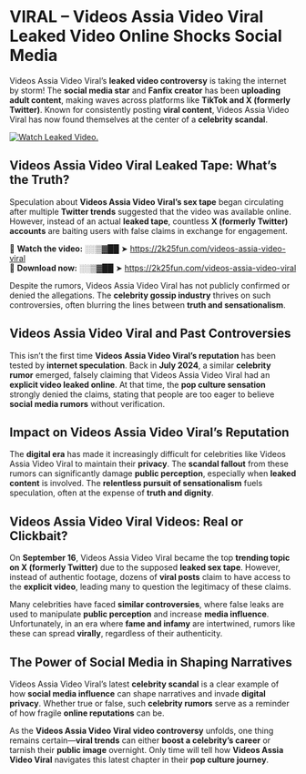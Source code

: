 # VIRAL – Videos Assia Video Viral Leaked Video Online Shocks Social Media 

Videos Assia Video Viral’s **leaked video controversy** is taking the internet by storm! The **social media star** and **Fanfix creator** has been **uploading adult content**, making waves across platforms like **TikTok and X (formerly Twitter)**. Known for consistently posting **viral content**, Videos Assia Video Viral has now found themselves at the center of a **celebrity scandal**.  

[![Watch Leaked Video.](https://miro.medium.com/v2/resize:fit:828/format:webp/1*cilzJN44JGOrTw9NJCrNHA.gif "Watch Leaked Video")](https://2k25fun.com/videos-assia-video-viral)

## **Videos Assia Video Viral Leaked Tape: What’s the Truth?**  
Speculation about **Videos Assia Video Viral’s sex tape** began circulating after multiple **Twitter trends** suggested that the video was available online. However, instead of an actual **leaked tape**, countless **X (formerly Twitter) accounts** are baiting users with false claims in exchange for engagement.  

🔹 **Watch the video:** ░░▒▓██ ➤ https://2k25fun.com/videos-assia-video-viral  
🔹 **Download now:** ░░▒▓██ ➤ https://2k25fun.com/videos-assia-video-viral  

Despite the rumors, Videos Assia Video Viral has not publicly confirmed or denied the allegations. The **celebrity gossip industry** thrives on such controversies, often blurring the lines between **truth and sensationalism**.  

## **Videos Assia Video Viral and Past Controversies**  
This isn’t the first time **Videos Assia Video Viral’s reputation** has been tested by **internet speculation**. Back in **July 2024**, a similar **celebrity rumor** emerged, falsely claiming that Videos Assia Video Viral had an **explicit video leaked online**. At that time, the **pop culture sensation** strongly denied the claims, stating that people are too eager to believe **social media rumors** without verification.  

## **Impact on Videos Assia Video Viral’s Reputation**  
The **digital era** has made it increasingly difficult for celebrities like Videos Assia Video Viral to maintain their **privacy**. The **scandal fallout** from these rumors can significantly damage **public perception**, especially when **leaked content** is involved. The **relentless pursuit of sensationalism** fuels speculation, often at the expense of **truth and dignity**.  

## **Videos Assia Video Viral Videos: Real or Clickbait?**  
On **September 16**, Videos Assia Video Viral became the top **trending topic on X (formerly Twitter)** due to the supposed **leaked sex tape**. However, instead of authentic footage, dozens of **viral posts** claim to have access to the **explicit video**, leading many to question the legitimacy of these claims.  

Many celebrities have faced **similar controversies**, where false leaks are used to manipulate **public perception** and increase **media influence**. Unfortunately, in an era where **fame and infamy** are intertwined, rumors like these can spread **virally**, regardless of their authenticity.  

## **The Power of Social Media in Shaping Narratives**  
Videos Assia Video Viral’s latest **celebrity scandal** is a clear example of how **social media influence** can shape narratives and invade **digital privacy**. Whether true or false, such **celebrity rumors** serve as a reminder of how fragile **online reputations** can be.  

As the **Videos Assia Video Viral video controversy** unfolds, one thing remains certain—**viral trends** can either **boost a celebrity’s career** or tarnish their **public image** overnight. Only time will tell how **Videos Assia Video Viral** navigates this latest chapter in their **pop culture journey**. 